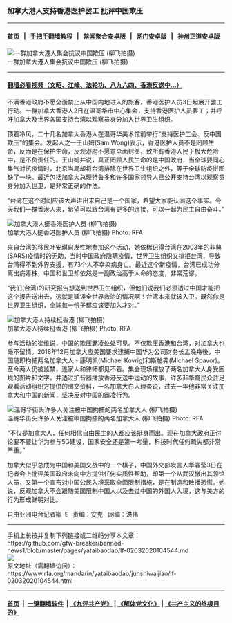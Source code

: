 ### 加拿大港人支持香港医护罢工  批评中国欺压
------------------------

#### [首页](https://github.com/gfw-breaker/banned-news1/blob/master/README.md) &nbsp;&nbsp;|&nbsp;&nbsp; [手把手翻墙教程](https://github.com/gfw-breaker/guides/wiki) &nbsp;&nbsp;|&nbsp;&nbsp; [禁闻聚合安卓版](https://github.com/gfw-breaker/bn-android) &nbsp;&nbsp;|&nbsp;&nbsp; [网门安卓版](https://github.com/oGate2/oGate) &nbsp;&nbsp;|&nbsp;&nbsp; [神州正道安卓版](https://github.com/SzzdOgate/update) 



<div id="headerimg">
 <img alt="一群加拿大港人集会抗议中国欺压 (柳飞拍摄)" src="https://www.rfa.org/mandarin/yataibaodao/junshiwaijiao/lf-02032020104544.html/Pic4.jpg/@@images/7693bda3-fb80-4756-98c6-0e2e44b0ba87.jpeg" title="一群加拿大港人集会抗议中国欺压 (柳飞拍摄)"/>
 <div id="headerimgcontents">
  <div id="headerimgcaption">
   <span>
    一群加拿大港人集会抗议中国欺压 (柳飞拍摄)
   </span>
   <!-- zoomattribute -->
  </div>
  <!-- headerimgcaption -->
 </div>
 <!-- headerimagecontents -->
</div>

<hr/>


#### [翻墙必看视频（文昭、江峰、法轮功、八九六四、香港反送中...）](http://167.172.214.107/home.html)

<div id="storytext">
 <div>
  <div class="slot_header">
  </div>
 </div>
 <p>
  不满香港政府不愿全面禁止从中国内地进入的旅客，香港医护人员3日起展开罢工行动。一群加拿大香港人2日在温哥华市中心集会，支持香港医护人员罢工；并呼吁加拿大及世界各国支持台湾以观察员身分加入世界卫生组织。
 </p>
 <p>
 </p>
 <p>
 </p>
 <p>
  顶着冷风，二十几名加拿大香港人在温哥华美术馆前举行“支持医护工会、反中国欺压”的集会。发起人之一王山姆(Sam Wong)表示，香港医护人员不是罔顾生命，反而是在保护生命，反观港府不愿意全面封关，致所有香港人民于极大危险中，是不负责任的。王山姆并说，真正罔顾人民生命的是中国政府，当全球要同心集气对抗疫情时，北京当局却将台湾排除在世界卫生组织之外，等于全球防疫拼图缺了一块。最近包括加拿大总理特鲁多和许多国家领导人已公开支持台湾以观察员身分加入世卫，是非常正确的作法。
 </p>
 <p>
  “台湾在这个时间应该大声讲出来自己是一个国家，希望大家能认同这个事实。今天我们一群香港人来，希望可以跟台湾有更多的连接，可以一起为民主自由奋斗。”
 </p>
 <p>
  <div class="image-inline captioned" style="width:680px;">
   <div style="width:680px;">
    <img alt="加拿大港人挺香港医护人员  (柳飞拍摄)" src="https://www.rfa.org/mandarin/yataibaodao/junshiwaijiao/lf-02032020104544.html/Pic1.jpg" title="加拿大港人挺香港医护人员  (柳飞拍摄)"/>
   </div>
   <div class="image-caption">
    <span style="width:680px;">
     加拿大港人挺香港医护人员  (柳飞拍摄)
    </span>
    <span class="copyright">
     Photo: RFA
    </span>
   </div>
  </div>
 </p>
 <p>
  来自台湾的移民叶安琪自发性地参加这个活动，她依稀记得台湾在2003年的非典(SARS)疫情时的无助，当时中国政府隐瞒疫情，世界卫生组织又排拒台湾，导致台湾得不到外界支援，有73个人不幸染病身亡。最近这个新疫情，台湾已成功分离出病毒株，中国和世卫却依然是一副政治高于人命的态度，非常荒谬。
 </p>
 <p>
  “我们(台湾)的研究报告想送到世界卫生组织，但他们说我们必须透过中国才能把这个报告送出去，这就是延误全世界救治的情况啊！台湾本来就该入卫。既然你是世界卫生组织，全球每一份子都应该要加入才对。”
 </p>
 <p>
  <div class="image-inline captioned" style="width:680px;">
   <div style="width:680px;">
    <img alt="加拿大港人持续挺香港 (柳飞拍摄)" src="https://www.rfa.org/mandarin/yataibaodao/junshiwaijiao/lf-02032020104544.html/Pic3.jpg" title="加拿大港人持续挺香港 (柳飞拍摄)"/>
   </div>
   <div class="image-caption">
    <span style="width:680px;">
     加拿大港人持续挺香港 (柳飞拍摄)
    </span>
    <span class="copyright">
     Photo: RFA
    </span>
   </div>
  </div>
 </p>
 <p>
  参与活动的崔维说，中国的欺压霸凌处处可见。不仅欺压香港和台湾，对加拿大也毫不留情。2018年12月加拿大应美国要求逮捕中国华为公司财务长孟晚舟後，中国随即拘捕两名加拿大人 - 康明凯(Michael Kovrig)和斯帕弗(Michael Spavor)。至今两人仍被监禁，连家人和律师都见不着。集会现场摆放了两名加拿大人身受困境的图片和文字，并透过扩音器播放香港反送中运动的故事，许多非华裔民众驻足观看活动组织方提供的图文资料，一名加拿大白人理查说，过去一年他非常关注加拿大和中国的新闻，坚决反对中国的霸凌行为。
 </p>
 <p>
  <div class="image-inline captioned" style="width:680px;">
   <div style="width:680px;">
    <img alt="温哥华街头许多人关注被中国拘捕的两名加拿大人  (柳飞拍摄)" src="https://www.rfa.org/mandarin/yataibaodao/junshiwaijiao/lf-02032020104544.html/Pic2.jpg" title="温哥华街头许多人关注被中国拘捕的两名加拿大人  (柳飞拍摄)"/>
   </div>
   <div class="image-caption">
    <span style="width:680px;">
     温哥华街头许多人关注被中国拘捕的两名加拿大人  (柳飞拍摄)
    </span>
    <span class="copyright">
     Photo: RFA
    </span>
   </div>
  </div>
 </p>
 <p>
  “不仅是加拿大人，任何相信自由民主的人都应该挺身而出。现在加拿大政府正讨论要不要让华为参与5G建设，国家安全还是第一考量，科技时代任何疏失都非常严重。”
 </p>
 <p>
  加拿大似乎总成为中国和美国交战中的一个棋子，中国外交部发言人华春莹3日在记者会上批评美国政府未向中方提供任何实质性帮助，却第一个从武汉撤出其领馆人员，又第一个宣布对中国公民入境采取全面限制措施，是在制造和散播恐慌。她说，反观加拿大不会跟随美国限制中国人以及去过中国的外国人入境，这与美方的行为形成鲜明对比。
 </p>
 <p>
 </p>
 <p>
  自由亚洲电台记者柳飞   责编：安克   网编：洪伟
 </p>
</div>

<hr/>
手机上长按并复制下列链接或二维码分享本文章：<br/>
https://github.com/gfw-breaker/banned-news1/blob/master/pages/yataibaodao/lf-02032020104544.md <br/>
<a href='https://github.com/gfw-breaker/banned-news1/blob/master/pages/yataibaodao/lf-02032020104544.md'><img src='https://github.com/gfw-breaker/banned-news1/blob/master/pages/yataibaodao/lf-02032020104544.md.png'/></a> <br/>
原文地址（需翻墙访问）：https://www.rfa.org/mandarin/yataibaodao/junshiwaijiao/lf-02032020104544.html


------------------------
#### [首页](https://github.com/gfw-breaker/banned-news1/blob/master/README.md) &nbsp;|&nbsp; [一键翻墙软件](https://github.com/gfw-breaker/nogfw/blob/master/README.md) &nbsp;| [《九评共产党》](https://github.com/gfw-breaker/9ping.md/blob/master/README.md#九评之一评共产党是什么) | [《解体党文化》](https://github.com/gfw-breaker/jtdwh.md/blob/master/README.md) | [《共产主义的终极目的》](https://github.com/gfw-breaker/gczydzjmd.md/blob/master/README.md)


<img src='http://gfw-breaker.win/banned-news/pages/yataibaodao/lf-02032020104544.md' width='0px' height='0px'/>